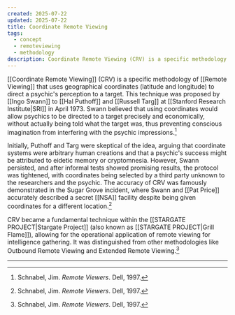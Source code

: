 ```yaml
---
created: 2025-07-22
updated: 2025-07-22
title: Coordinate Remote Viewing
tags:
  - concept
  - remoteviewing
  - methodology
description: Coordinate Remote Viewing (CRV) is a specific methodology of remote viewing that uses geographical coordinates to direct a psychic's perception to a target.
---
```


[[Coordinate Remote Viewing]] (CRV) is a specific methodology of [[Remote Viewing]] that uses geographical coordinates (latitude and longitude) to direct a psychic's perception to a target. This technique was proposed by [[Ingo Swann]] to [[Hal Puthoff]] and [[Russell Targ]] at [[Stanford Research Institute|SRI]] in April 1973. Swann believed that using coordinates would allow psychics to be directed to a target precisely and economically, without actually being told what the target was, thus preventing conscious imagination from interfering with the psychic impressions.[^1]

Initially, Puthoff and Targ were skeptical of the idea, arguing that coordinate systems were arbitrary human creations and that a psychic's success might be attributed to eidetic memory or cryptomnesia. However, Swann persisted, and after informal tests showed promising results, the protocol was tightened, with coordinates being selected by a third party unknown to the researchers and the psychic. The accuracy of CRV was famously demonstrated in the Sugar Grove incident, where Swann and [[Pat Price]] accurately described a secret [[NSA]] facility despite being given coordinates for a different location.[^1]

CRV became a fundamental technique within the [[STARGATE PROJECT|Stargate Project]] (also known as [[STARGATE PROJECT|Grill Flame]]), allowing for the operational application of remote viewing for intelligence gathering. It was distinguished from other methodologies like Outbound Remote Viewing and Extended Remote Viewing.[^1]

---

[^1]: Schnabel, Jim. *Remote Viewers*. Dell, 1997.